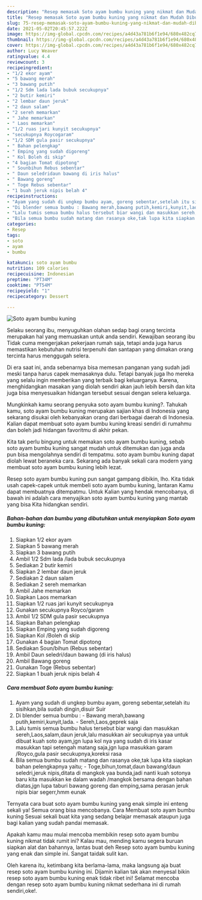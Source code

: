 ```yaml
---
description: "Resep memasak Soto ayam bumbu kuning yang nikmat dan Mudah Dibuat"
title: "Resep memasak Soto ayam bumbu kuning yang nikmat dan Mudah Dibuat"
slug: 75-resep-memasak-soto-ayam-bumbu-kuning-yang-nikmat-dan-mudah-dibuat
date: 2021-05-02T20:45:57.222Z
image: https://img-global.cpcdn.com/recipes/a4d43a781b6f1e94/680x482cq70/soto-ayam-bumbu-kuning-foto-resep-utama.jpg
thumbnail: https://img-global.cpcdn.com/recipes/a4d43a781b6f1e94/680x482cq70/soto-ayam-bumbu-kuning-foto-resep-utama.jpg
cover: https://img-global.cpcdn.com/recipes/a4d43a781b6f1e94/680x482cq70/soto-ayam-bumbu-kuning-foto-resep-utama.jpg
author: Lucy Weaver
ratingvalue: 4.4
reviewcount: 3
recipeingredient:
- "1/2 ekor ayam"
- "5 bawang merah"
- "3 bawang putih"
- "1/2 Sdm lada lada bubuk secukupnya"
- "2 butir kemiri"
- "2 lembar daun jeruk"
- "2 daun salam"
- "2 sereh memarkan"
- " Jahe memarkan"
- " Laos memarkan"
- "1/2 ruas jari kunyit secukupnya"
- "secukupnya Roycogaram"
- "1/2 SDM gula pasir secukupnya"
- " Bahan pelengkap"
- " Emping yang sudah digoreng"
- " Kol Boleh di skip"
- "4 bagian Tomat dipotong"
- " Sounbihun Rebus sebentar"
- " Daun seledridaun bawang di iris halus"
- " Bawang goreng"
- " Toge Rebus sebentar"
- "1 buah jeruk nipis belah 4"
recipeinstructions:
- "Ayam yang sudah di ungkep bumbu ayam, goreng sebentar,setelah itu sisihkan,bila sudah dingin,disuir Suir"
- "Di blender semua bumbu : Bawang merah,bawang putih,kemiri,kunyit,lada. Sereh,Laos,geprek saja"
- "Lalu tumis semua bumbu halus tersebut biar wangi dan masukkan sereh,Laos,salam,daun jeruk,lalu masukkan air secukupnya yaa untuk dibuat kuah soto ayam,jgn lupa kol nya yang sudah di iris kasar masukkan tapi setengah matang saja,jgn lupa masukkan garam /Royco,gula pasir secukupnya,koreksi rasa"
- "Bila semua bumbu sudah matang dan rasanya oke,tak lupa kita siapkan bahan pelengkapnya yaitu; Toge,bihun,tomat,daun bawang/daun seledri,jeruk nipis,ditata di mangkok yaa bunda,jadi nanti kuah sotonya baru kita masukkan ke dalam wadah /mangkok bersama dengan bahan diatas,jgn lupa taburi bawang goreng dan emping,sama perasan jeruk nipis biar segerr,hmm eunak"
categories:
- Resep
tags:
- soto
- ayam
- bumbu

katakunci: soto ayam bumbu 
nutrition: 109 calories
recipecuisine: Indonesian
preptime: "PT34M"
cooktime: "PT54M"
recipeyield: "1"
recipecategory: Dessert

---
```



![Soto ayam bumbu kuning](https://img-global.cpcdn.com/recipes/a4d43a781b6f1e94/680x482cq70/soto-ayam-bumbu-kuning-foto-resep-utama.jpg)

Selaku seorang ibu, menyuguhkan olahan sedap bagi orang tercinta merupakan hal yang memuaskan untuk anda sendiri. Kewajiban seorang ibu Tidak cuma mengerjakan pekerjaan rumah saja, tetapi anda juga harus memastikan kebutuhan nutrisi terpenuhi dan santapan yang dimakan orang tercinta harus menggugah selera.

Di era  saat ini, anda sebenarnya bisa memesan panganan yang sudah jadi meski tanpa harus capek memasaknya dulu. Tetapi banyak juga lho mereka yang selalu ingin memberikan yang terbaik bagi keluarganya. Karena, menghidangkan masakan yang diolah sendiri akan jauh lebih bersih dan kita juga bisa menyesuaikan hidangan tersebut sesuai dengan selera keluarga. 



Mungkinkah kamu seorang penyuka soto ayam bumbu kuning?. Tahukah kamu, soto ayam bumbu kuning merupakan sajian khas di Indonesia yang sekarang disukai oleh kebanyakan orang dari berbagai daerah di Indonesia. Kalian dapat membuat soto ayam bumbu kuning kreasi sendiri di rumahmu dan boleh jadi hidangan favoritmu di akhir pekan.

Kita tak perlu bingung untuk memakan soto ayam bumbu kuning, sebab soto ayam bumbu kuning sangat mudah untuk ditemukan dan juga anda pun bisa mengolahnya sendiri di tempatmu. soto ayam bumbu kuning dapat diolah lewat beraneka cara. Sekarang ada banyak sekali cara modern yang membuat soto ayam bumbu kuning lebih lezat.

Resep soto ayam bumbu kuning pun sangat gampang dibikin, lho. Kita tidak usah capek-capek untuk membeli soto ayam bumbu kuning, lantaran Kamu dapat membuatnya ditempatmu. Untuk Kalian yang hendak mencobanya, di bawah ini adalah cara menyajikan soto ayam bumbu kuning yang mantab yang bisa Kita hidangkan sendiri.

<!--inarticleads1-->

##### Bahan-bahan dan bumbu yang dibutuhkan untuk menyiapkan Soto ayam bumbu kuning:

1. Siapkan 1/2 ekor ayam
1. Siapkan 5 bawang merah
1. Siapkan 3 bawang putih
1. Ambil 1/2 Sdm lada /lada bubuk secukupnya
1. Sediakan 2 butir kemiri
1. Siapkan 2 lembar daun jeruk
1. Sediakan 2 daun salam
1. Sediakan 2 sereh memarkan
1. Ambil  Jahe memarkan
1. Siapkan  Laos memarkan
1. Siapkan 1/2 ruas jari kunyit secukupnya
1. Gunakan secukupnya Royco/garam
1. Ambil 1/2 SDM gula pasir secukupnya
1. Siapkan  Bahan pelengkap
1. Siapkan  Emping yang sudah digoreng
1. Siapkan  Kol /Boleh di skip
1. Gunakan 4 bagian Tomat dipotong
1. Sediakan  Soun/bihun (Rebus sebentar)
1. Ambil  Daun seledri/daun bawang (di iris halus)
1. Ambil  Bawang goreng
1. Gunakan  Toge (Rebus sebentar)
1. Siapkan 1 buah jeruk nipis belah 4




<!--inarticleads2-->

##### Cara membuat Soto ayam bumbu kuning:

1. Ayam yang sudah di ungkep bumbu ayam, goreng sebentar,setelah itu sisihkan,bila sudah dingin,disuir Suir
1. Di blender semua bumbu : - Bawang merah,bawang putih,kemiri,kunyit,lada. - Sereh,Laos,geprek saja
1. Lalu tumis semua bumbu halus tersebut biar wangi dan masukkan sereh,Laos,salam,daun jeruk,lalu masukkan air secukupnya yaa untuk dibuat kuah soto ayam,jgn lupa kol nya yang sudah di iris kasar masukkan tapi setengah matang saja,jgn lupa masukkan garam /Royco,gula pasir secukupnya,koreksi rasa
1. Bila semua bumbu sudah matang dan rasanya oke,tak lupa kita siapkan bahan pelengkapnya yaitu; - Toge,bihun,tomat,daun bawang/daun seledri,jeruk nipis,ditata di mangkok yaa bunda,jadi nanti kuah sotonya baru kita masukkan ke dalam wadah /mangkok bersama dengan bahan diatas,jgn lupa taburi bawang goreng dan emping,sama perasan jeruk nipis biar segerr,hmm eunak




Ternyata cara buat soto ayam bumbu kuning yang enak simple ini enteng sekali ya! Semua orang bisa mencobanya. Cara Membuat soto ayam bumbu kuning Sesuai sekali buat kita yang sedang belajar memasak ataupun juga bagi kalian yang sudah pandai memasak.

Apakah kamu mau mulai mencoba membikin resep soto ayam bumbu kuning nikmat tidak rumit ini? Kalau mau, mending kamu segera buruan siapkan alat dan bahannya, lantas buat deh Resep soto ayam bumbu kuning yang enak dan simple ini. Sangat taidak sulit kan. 

Oleh karena itu, ketimbang kita berlama-lama, maka langsung aja buat resep soto ayam bumbu kuning ini. Dijamin kalian tak akan menyesal bikin resep soto ayam bumbu kuning enak tidak ribet ini! Selamat mencoba dengan resep soto ayam bumbu kuning nikmat sederhana ini di rumah sendiri,oke!.

